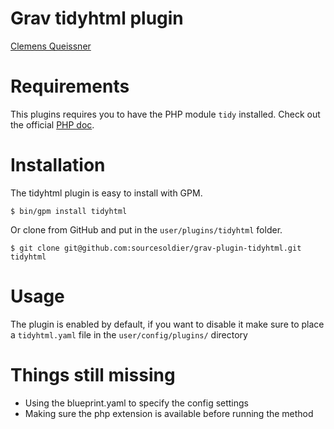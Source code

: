 # Grav tidyhtml plugin

[Clemens Queissner](https://cq-design.de)

# Requirements

This plugins requires you to have the PHP module `tidy` installed.
Check out the official [PHP doc](http://php.net/manual/en/book.tidy.php).

# Installation

The tidyhtml plugin is easy to install with GPM.

```
$ bin/gpm install tidyhtml
```

Or clone from GitHub and put in the `user/plugins/tidyhtml` folder.

```
$ git clone git@github.com:sourcesoldier/grav-plugin-tidyhtml.git tidyhtml
```

# Usage

The plugin is enabled by default, if you want to disable it make sure to place a `tidyhtml.yaml` file in the `user/config/plugins/` directory
# Things still missing

- Using the blueprint.yaml to specify the config settings
- Making sure the php extension is available before running the method
